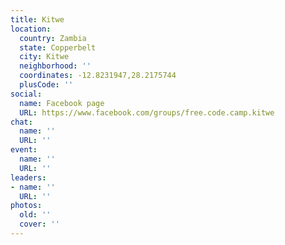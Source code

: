```yaml
---
title: Kitwe
location:
  country: Zambia
  state: Copperbelt
  city: Kitwe
  neighborhood: ''
  coordinates: -12.8231947,28.2175744
  plusCode: ''
social:
  name: Facebook page
  URL: https://www.facebook.com/groups/free.code.camp.kitwe
chat:
  name: ''
  URL: ''
event:
  name: ''
  URL: ''
leaders:
- name: ''
  URL: ''
photos:
  old: ''
  cover: ''
---
```

